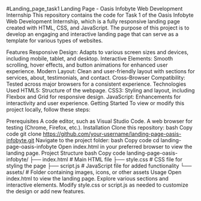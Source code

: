 #Landing_page_task1
Landing Page - Oasis Infobyte Web Development Internship This repository contains the code for Task 1 of the Oasis Infobyte Web Development Internship, which is a fully responsive landing page created with HTML, CSS, and JavaScript. The purpose of this project is to develop an engaging and interactive landing page that can serve as a template for various types of websites.

Features Responsive Design: Adapts to various screen sizes and devices, including mobile, tablet, and desktop. Interactive Elements: Smooth scrolling, hover effects, and button animations for enhanced user experience. Modern Layout: Clean and user-friendly layout with sections for services, about, testimonials, and contact. Cross-Browser Compatibility: Tested across major browsers for a consistent experience. Technologies Used HTML5: Structure of the webpage. CSS3: Styling and layout, including Flexbox and Grid for responsive design. JavaScript: Enhancements for interactivity and user experience. Getting Started To view or modify this project locally, follow these steps:

Prerequisites A code editor, such as Visual Studio Code. A web browser for testing (Chrome, Firefox, etc.). Installation Clone this repository: bash Copy code git clone https://github.com/your-username/landing-page-oasis-infobyte.git Navigate to the project folder: bash Copy code cd landing-page-oasis-infobyte Open index.html in your preferred browser to view the landing page. Project Structure bash Copy code landing-page-oasis-infobyte/ ├── index.html # Main HTML file ├── style.css # CSS file for styling the page ├── script.js # JavaScript file for added functionality └── assets/ # Folder containing images, icons, or other assets Usage Open index.html to view the landing page. Explore various sections and interactive elements. Modify style.css or script.js as needed to customize the design or add new features.
